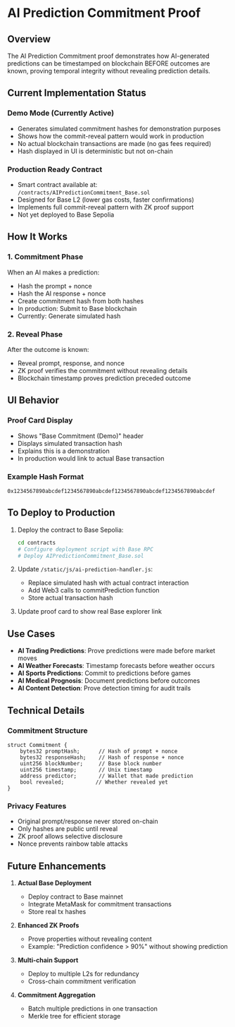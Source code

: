 # AI Prediction Commitment Proof

## Overview
The AI Prediction Commitment proof demonstrates how AI-generated predictions can be timestamped on blockchain BEFORE outcomes are known, proving temporal integrity without revealing prediction details.

## Current Implementation Status

### Demo Mode (Currently Active)
- Generates simulated commitment hashes for demonstration purposes
- Shows how the commit-reveal pattern would work in production
- No actual blockchain transactions are made (no gas fees required)
- Hash displayed in UI is deterministic but not on-chain

### Production Ready Contract
- Smart contract available at: `/contracts/AIPredictionCommitment_Base.sol`
- Designed for Base L2 (lower gas costs, faster confirmations)
- Implements full commit-reveal pattern with ZK proof support
- Not yet deployed to Base Sepolia

## How It Works

### 1. Commitment Phase
When an AI makes a prediction:
- Hash the prompt + nonce
- Hash the AI response + nonce
- Create commitment hash from both hashes
- In production: Submit to Base blockchain
- Currently: Generate simulated hash

### 2. Reveal Phase
After the outcome is known:
- Reveal prompt, response, and nonce
- ZK proof verifies the commitment without revealing details
- Blockchain timestamp proves prediction preceded outcome

## UI Behavior

### Proof Card Display
- Shows "Base Commitment (Demo)" header
- Displays simulated transaction hash
- Explains this is a demonstration
- In production would link to actual Base transaction

### Example Hash Format
```
0x1234567890abcdef1234567890abcdef1234567890abcdef1234567890abcdef
```

## To Deploy to Production

1. Deploy the contract to Base Sepolia:
   ```bash
   cd contracts
   # Configure deployment script with Base RPC
   # Deploy AIPredictionCommitment_Base.sol
   ```

2. Update `/static/js/ai-prediction-handler.js`:
   - Replace simulated hash with actual contract interaction
   - Add Web3 calls to commitPrediction function
   - Store actual transaction hash

3. Update proof card to show real Base explorer link

## Use Cases

- **AI Trading Predictions**: Prove predictions were made before market moves
- **AI Weather Forecasts**: Timestamp forecasts before weather occurs  
- **AI Sports Predictions**: Commit to predictions before games
- **AI Medical Prognosis**: Document predictions before outcomes
- **AI Content Detection**: Prove detection timing for audit trails

## Technical Details

### Commitment Structure
```solidity
struct Commitment {
    bytes32 promptHash;      // Hash of prompt + nonce
    bytes32 responseHash;    // Hash of response + nonce
    uint256 blockNumber;     // Base block number
    uint256 timestamp;       // Unix timestamp
    address predictor;       // Wallet that made prediction
    bool revealed;          // Whether revealed yet
}
```

### Privacy Features
- Original prompt/response never stored on-chain
- Only hashes are public until reveal
- ZK proof allows selective disclosure
- Nonce prevents rainbow table attacks

## Future Enhancements

1. **Actual Base Deployment**
   - Deploy contract to Base mainnet
   - Integrate MetaMask for commitment transactions
   - Store real tx hashes

2. **Enhanced ZK Proofs**
   - Prove properties without revealing content
   - Example: "Prediction confidence > 90%" without showing prediction

3. **Multi-chain Support**
   - Deploy to multiple L2s for redundancy
   - Cross-chain commitment verification

4. **Commitment Aggregation**
   - Batch multiple predictions in one transaction
   - Merkle tree for efficient storage